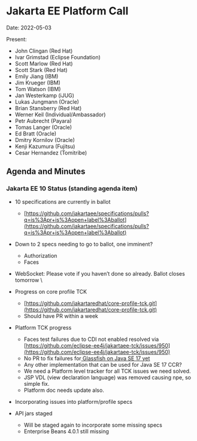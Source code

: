 # Jakarta EE Platform Call

Date: 2022-05-03

Present:

* John Clingan (Red Hat)
* Ivar Grimstad (Eclipse Foundation)
* Scott Marlow (Red Hat)
* Scott Stark (Red Hat)
* Emily Jiang (IBM)
* Jim Krueger (IBM)
* Tom Watson (IBM)
* Jan Westerkamp (iJUG)
* Lukas Jungmann (Oracle)
* Brian Stansberry (Red Hat)
* Werner Keil (Individual/Ambassador)
* Petr Aubrecht (Payara)
* Tomas Langer (Oracle)
* Ed Bratt (Oracle)
* Dmitry Kornilov (Oracle)
* Kenji Kazumura (Fujitsu)
* Cesar Hernandez (Tomitribe)

## Agenda and Minutes

### Jakarta EE 10 Status (standing agenda item)

* 10 specifications are currently in ballot
   * [https://github.com/jakartaee/specifications/pulls?q=is%3Apr+is%3Aopen+label%3Aballot](https://github.com/jakartaee/specifications/pulls?q=is%3Apr+is%3Aopen+label%3Aballot)

* Down to 2 specs needing to go to ballot, one imminent?
    * Authorization
    * Faces 

* WebSocket: Please vote if you haven’t done so already. Ballot closes tomorrow \

* Progress on core profile TCK
    * [https://github.com/jakartaredhat/core-profile-tck.git](https://github.com/jakartaredhat/core-profile-tck.git)
    * Should have PR within a week

* Platform TCK progress
    * Faces test failures due to CDI not enabled resolved via [https://github.com/eclipse-ee4j/jakartaee-tck/issues/950](https://github.com/eclipse-ee4j/jakartaee-tck/issues/950) 
    * No PR to fix failures for[ Glassfish on Java SE 17 yet](https://github.com/eclipse-ee4j/glassfish/issues/23915)
    * Any other implementation that can be used for Java SE 17 CCR?
    * We need a Platform level tracker for all TCK issues we need solved.
    * JSP VDL (view declaration language) was removed causing npe, so simple fix.
    * Platform doc needs update also. 

* Incorporating issues into platform/profile specs

* API jars staged
    * Will be staged again to incorporate some missing specs
    * Enterprise Beans 4.0.1 still missing 